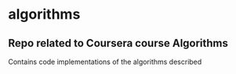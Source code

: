 # algorithms
## Repo related to Coursera course Algorithms
Contains code implementations of the algorithms described
